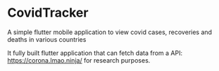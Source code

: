 # CovidTracker
A simple flutter mobile application to view covid cases, recoveries and deaths in various countries

It fully built flutter application that can fetch data from a API: https://corona.lmao.ninja/
for research purposes.
